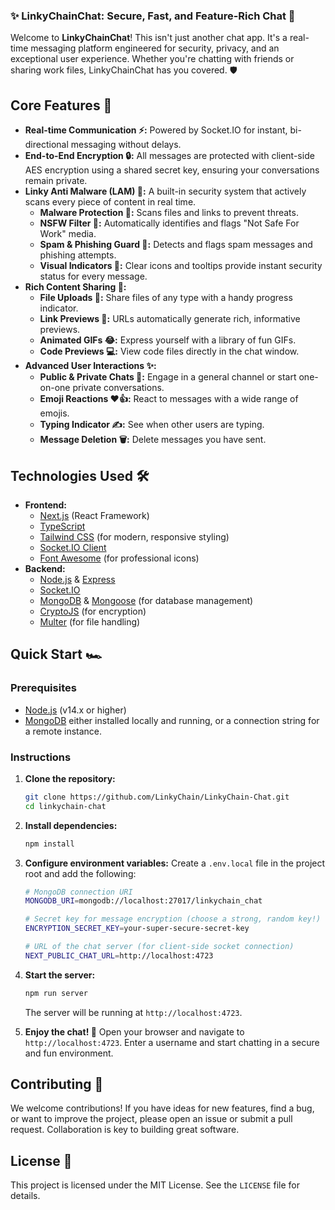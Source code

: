 ### ✨ LinkyChainChat: Secure, Fast, and Feature-Rich Chat 🚀

Welcome to **LinkyChainChat**\! This isn't just another chat app. It's a real-time messaging platform engineered for security, privacy, and an exceptional user experience. Whether you're chatting with friends or sharing work files, LinkyChainChat has you covered. 🛡️

## Core Features 🌟

  - **Real-time Communication ⚡:** Powered by Socket.IO for instant, bi-directional messaging without delays.
  - **End-to-End Encryption 🔒:** All messages are protected with client-side AES encryption using a shared secret key, ensuring your conversations remain private.
  - **Linky Anti Malware (LAM) 🤖:** A built-in security system that actively scans every piece of content in real time.
      - **Malware Protection 🦠:** Scans files and links to prevent threats.
      - **NSFW Filter 🚫:** Automatically identifies and flags "Not Safe For Work" media.
      - **Spam & Phishing Guard 🚮:** Detects and flags spam messages and phishing attempts.
      - **Visual Indicators 👀:** Clear icons and tooltips provide instant security status for every message.
  - **Rich Content Sharing 🎉:**
      - **File Uploads 📂:** Share files of any type with a handy progress indicator.
      - **Link Previews 🔗:** URLs automatically generate rich, informative previews.
      - **Animated GIFs 😂:** Express yourself with a library of fun GIFs.
      - **Code Previews 💻:** View code files directly in the chat window.
  - **Advanced User Interactions ✨:**
      - **Public & Private Chats 👥:** Engage in a general channel or start one-on-one private conversations.
      - **Emoji Reactions ❤️👍:** React to messages with a wide range of emojis.
      - **Typing Indicator ✍️:** See when other users are typing.
      - **Message Deletion 🗑️:** Delete messages you have sent.

## Technologies Used 🛠️

  - **Frontend:**
      - [Next.js](https://nextjs.org/) (React Framework)
      - [TypeScript](https://www.typescriptlang.org/)
      - [Tailwind CSS](https://tailwindcss.com/) (for modern, responsive styling)
      - [Socket.IO Client](https://socket.io/)
      - [Font Awesome](https://fontawesome.com/) (for professional icons)
  - **Backend:**
      - [Node.js](https://nodejs.org/) & [Express](https://expressjs.com/)
      - [Socket.IO](https://socket.io/)
      - [MongoDB](https://www.mongodb.com/) & [Mongoose](https://mongoosejs.com/) (for database management)
      - [CryptoJS](https://github.com/brix/crypto-js) (for encryption)
      - [Multer](https://github.com/expressjs/multer) (for file handling)

## Quick Start 🏎️

### Prerequisites

  - [Node.js](https://nodejs.org/en/download/) (v14.x or higher)
  - [MongoDB](https://www.mongodb.com/try/download/community) either installed locally and running, or a connection string for a remote instance.

### Instructions

1.  **Clone the repository:**

    ```bash
    git clone https://github.com/LinkyChain/LinkyChain-Chat.git
    cd linkychain-chat
    ```

2.  **Install dependencies:**

    ```bash
    npm install
    ```

3.  **Configure environment variables:**
    Create a `.env.local` file in the project root and add the following:

    ```bash
    # MongoDB connection URI
    MONGODB_URI=mongodb://localhost:27017/linkychain_chat

    # Secret key for message encryption (choose a strong, random key!)
    ENCRYPTION_SECRET_KEY=your-super-secure-secret-key

    # URL of the chat server (for client-side socket connection)
    NEXT_PUBLIC_CHAT_URL=http://localhost:4723
    ```

4.  **Start the server:**

    ```bash
    npm run server
    ```

    The server will be running at `http://localhost:4723`.

5.  **Enjoy the chat\! 🎉**
    Open your browser and navigate to `http://localhost:4723`. Enter a username and start chatting in a secure and fun environment.

## Contributing 🤝

We welcome contributions\! If you have ideas for new features, find a bug, or want to improve the project, please open an issue or submit a pull request. Collaboration is key to building great software.

## License 📄

This project is licensed under the MIT License. See the `LICENSE` file for details.
